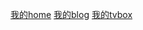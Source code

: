 [我的home](https://home.xsxh.ddns-ip.net/)
[我的blog](https://blog.xsxh.ddns-ip.net/)
[我的tvbox](https://tvbox.xsxh.ddns-ip.net/)

